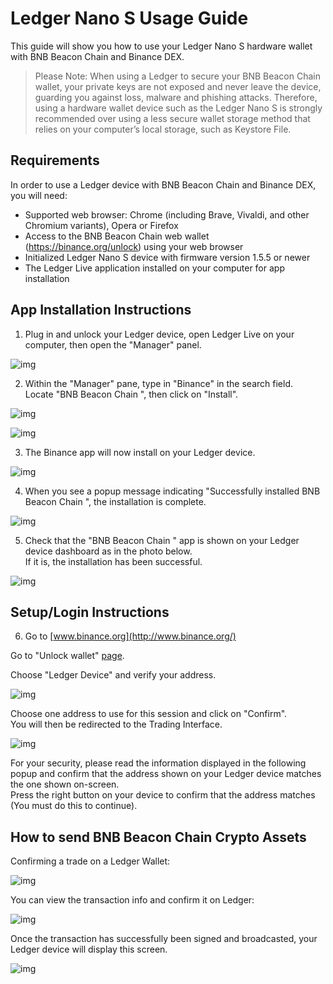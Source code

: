 # Ledger Nano S Usage Guide

This guide will show you how to use your Ledger Nano S hardware wallet with BNB Beacon Chain  and Binance DEX.

> Please Note: When using a Ledger to secure your BNB Beacon Chain  wallet, your private keys are not exposed and never leave the device, guarding you against loss, malware and phishing attacks.
Therefore, using a hardware wallet device such as the Ledger Nano S is strongly recommended over using a less secure wallet storage method that relies on your computer’s local storage, such as Keystore File.

## Requirements

In order to use a Ledger device with BNB Beacon Chain and Binance DEX, you will need:

- Supported web browser: Chrome (including Brave, Vivaldi, and other Chromium variants), Opera or Firefox
- Access to the BNB Beacon Chain  web wallet (https://binance.org/unlock) using your web browser
- Initialized Ledger Nano S device with firmware version 1.5.5 or newer
- The Ledger Live application installed on your computer for app installation

## App Installation Instructions

1) Plug in and unlock your Ledger device, open Ledger Live on your computer, then open the "Manager" panel.

![img](assets/ledger-nano-s-usage-guide/manage.png)

2) Within the "Manager" pane, type in "Binance" in the search field.<br/>
Locate "BNB Beacon Chain ", then click on "Install".

![img](assets/ledger-nano-s-usage-guide/install.png)

![img](assets/ledger-nano-s-usage-guide/search.png)


3) The Binance app will now install on your Ledger device.

![img](assets/ledger-nano-s-usage-guide/installing.png)

4) When you see a popup message indicating "Successfully installed BNB Beacon Chain ", the installation is complete.

![img](assets/ledger-nano-s-usage-guide/success.png)


5) Check that the "BNB Beacon Chain " app is shown on your Ledger device dashboard as in the photo below.<br/>
If it is, the installation has been successful.

![img](assets/ledger-nano-s-usage-guide/app.png)

## Setup/Login Instructions

6) Go to [www.binance.org](http://www.binance.org/)

Go to "Unlock wallet" [page](https://www.binance.org/en/unlock).

Choose "Ledger Device" and verify your address.

![img](assets/ledger-nano-s-usage-guide/ledger.png)

Choose one address to use for this session and click on "Confirm".<br/>
You will then be redirected to the Trading Interface.

![img](assets/ledger-nano-s-usage-guide/address.png)


For your security, please read the information displayed in the following popup and confirm that the address shown on your Ledger device matches the one shown on-screen.<br/>
Press the right button on your device to confirm that the address matches (You must do this to continue).

## How to send BNB Beacon Chain Crypto Assets

Confirming a trade on a Ledger Wallet:

![img](assets/ledger-nano-s-usage-guide/transaction.png)

You can view the transaction info and confirm it on Ledger:

![img](assets/ledger-nano-s-usage-guide/preview.png)

Once the transaction has successfully been signed and broadcasted, your Ledger device will display this screen.

![img](assets/ledger-nano-s-usage-guide/sign.png)







